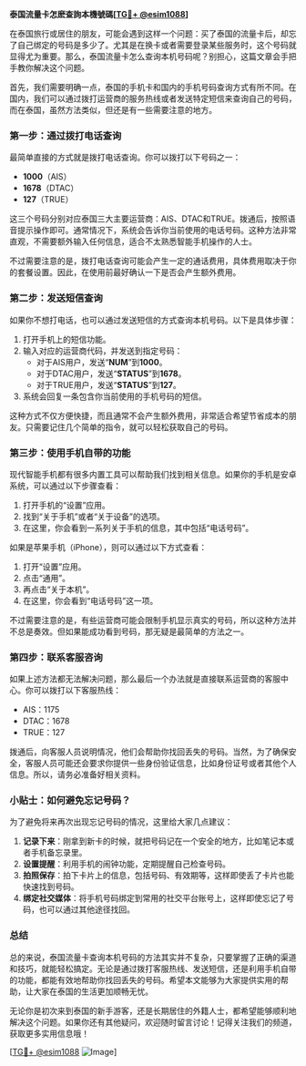 **泰国流量卡怎麽查詢本機號碼[[TG💪+ @esim1088](https://t.me/s/esim1088)]**

在泰国旅行或居住的朋友，可能会遇到这样一个问题：买了泰国的流量卡后，却忘了自己绑定的号码是多少了。尤其是在换卡或者需要登录某些服务时，这个号码就显得尤为重要。那么，泰国流量卡怎么查询本机号码呢？别担心，这篇文章会手把手教你解决这个问题。

首先，我们需要明确一点，泰国的手机卡和国内的手机号码查询方式有所不同。在国内，我们可以通过拨打运营商的服务热线或者发送特定短信来查询自己的号码，而在泰国，虽然方法类似，但还是有一些需要注意的地方。

### **第一步：通过拨打电话查询**
最简单直接的方式就是拨打电话查询。你可以拨打以下号码之一：

- **1000**（AIS）
- **1678**（DTAC）
- **127**（TRUE）

这三个号码分别对应泰国三大主要运营商：AIS、DTAC和TRUE。拨通后，按照语音提示操作即可。通常情况下，系统会告诉你当前使用的电话号码。这种方法非常直观，不需要额外输入任何信息，适合不太熟悉智能手机操作的人士。

不过需要注意的是，拨打电话查询可能会产生一定的通话费用，具体费用取决于你的套餐设置。因此，在使用前最好确认一下是否会产生额外费用。

### **第二步：发送短信查询**
如果你不想打电话，也可以通过发送短信的方式查询本机号码。以下是具体步骤：

1. 打开手机上的短信功能。
2. 输入对应的运营商代码，并发送到指定号码：
   - 对于AIS用户，发送“**NUM**”到**1000**。
   - 对于DTAC用户，发送“**STATUS**”到**1678**。
   - 对于TRUE用户，发送“**STATUS**”到**127**。
3. 系统会回复一条包含你当前使用的手机号码的短信。

这种方式不仅方便快捷，而且通常不会产生额外费用，非常适合希望节省成本的朋友。只需要记住几个简单的指令，就可以轻松获取自己的号码。

### **第三步：使用手机自带的功能**
现代智能手机都有很多内置工具可以帮助我们找到相关信息。如果你的手机是安卓系统，可以通过以下步骤查看：

1. 打开手机的“设置”应用。
2. 找到“关于手机”或者“关于设备”的选项。
3. 在这里，你会看到一系列关于手机的信息，其中包括“电话号码”。

如果是苹果手机（iPhone），则可以通过以下方式查看：

1. 打开“设置”应用。
2. 点击“通用”。
3. 再点击“关于本机”。
4. 在这里，你会看到“电话号码”这一项。

不过需要注意的是，有些运营商可能会限制手机显示真实的号码，所以这种方法并不总是奏效。但如果能成功看到号码，那无疑是最简单的方法之一。

### **第四步：联系客服咨询**
如果上述方法都无法解决问题，那么最后一个办法就是直接联系运营商的客服中心。你可以拨打以下客服热线：

- AIS：1175
- DTAC：1678
- TRUE：127

拨通后，向客服人员说明情况，他们会帮助你找回丢失的号码。当然，为了确保安全，客服人员可能还会要求你提供一些身份验证信息，比如身份证号或者其他个人信息。所以，请务必准备好相关资料。

### **小贴士：如何避免忘记号码？**
为了避免将来再次出现忘记号码的情况，这里给大家几点建议：

1. **记录下来**：刚拿到新卡的时候，就把号码记在一个安全的地方，比如笔记本或者手机备忘录里。
2. **设置提醒**：利用手机的闹钟功能，定期提醒自己检查号码。
3. **拍照保存**：拍下卡片上的信息，包括号码、有效期等，这样即使丢了卡片也能快速找到号码。
4. **绑定社交媒体**：将手机号码绑定到常用的社交平台账号上，这样即使忘记了号码，也可以通过其他途径找回。

### **总结**
总的来说，泰国流量卡查询本机号码的方法其实并不复杂，只要掌握了正确的渠道和技巧，就能轻松搞定。无论是通过拨打客服热线、发送短信，还是利用手机自带的功能，都能有效地帮助你找回丢失的号码。希望本文能够为大家提供实用的帮助，让大家在泰国的生活更加顺畅无忧。

无论你是初次来到泰国的新手游客，还是长期居住的外籍人士，都希望能够顺利地解决这个问题。如果你还有其他疑问，欢迎随时留言讨论！记得关注我们的频道，获取更多实用信息哦！

[[TG💪+ @esim1088](https://t.me/s/esim1088) ![Image](https://i.postimg.cc/4NQfJmqS/Snipaste-2025-05-13-00-14-12.png)]